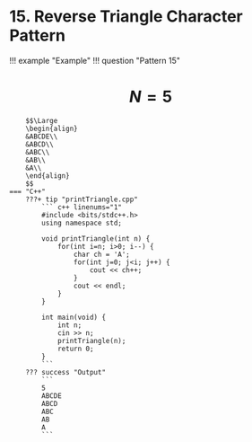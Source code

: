 # 15. Reverse Triangle Character Pattern

!!! example "Example"
    !!! question "Pattern 15"
        <h1 align="center">$N = 5$</h1>
        
        $$\Large
        \begin{align}
        &ABCDE\\
        &ABCD\\
        &ABC\\
        &AB\\
        &A\\
        \end{align}
        $$
    === "C++"
        ???+ tip "printTriangle.cpp"
            ``` c++ linenums="1"
            #include <bits/stdc++.h>
            using namespace std;

            void printTriangle(int n) {
                for(int i=n; i>0; i--) {
                    char ch = 'A';
                    for(int j=0; j<i; j++) {
                        cout << ch++;
                    }
                    cout << endl;
                }
            }

            int main(void) {
                int n;
                cin >> n;
                printTriangle(n);
                return 0;
            }
            ```
        ??? success "Output"
            ```
            5
            ABCDE
            ABCD
            ABC
            AB
            A
            ```
